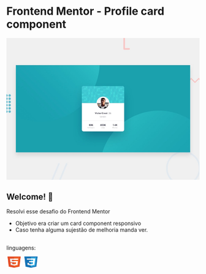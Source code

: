 # Frontend Mentor - Profile card component

![Design preview for the Profile card component coding challenge](./design/desktop-preview.jpg)

## Welcome! 👋

Resolvi esse desafio do Frontend Mentor

- Objetivo era criar um card component responsivo 
- Caso tenha alguma sujestão de melhoria manda ver.

##

linguagens: 
<div>
  <img align="center" alt="Lucas-HTML" height="30" width="40" src="https://raw.githubusercontent.com/devicons/devicon/master/icons/html5/html5-original.svg">
  <img align="center" alt="Lucas-CSS" height="30" width="40" src="https://raw.githubusercontent.com/devicons/devicon/master/icons/css3/css3-original.svg">
</div>
